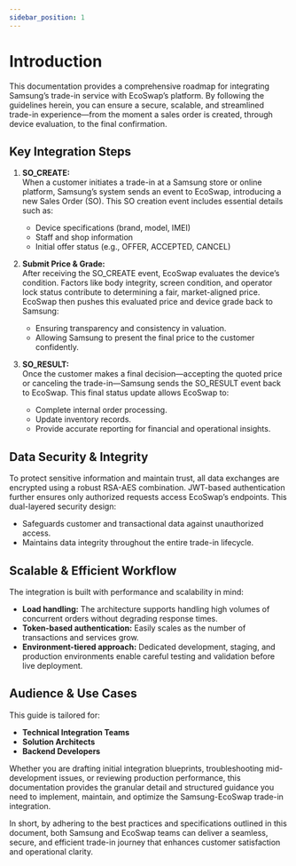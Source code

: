 ```yaml
---
sidebar_position: 1
---
```

# Introduction

This documentation provides a comprehensive roadmap for integrating Samsung’s trade-in service with EcoSwap’s platform. By following the guidelines herein, you can ensure a secure, scalable, and streamlined trade-in experience—from the moment a sales order is created, through device evaluation, to the final confirmation.

## Key Integration Steps

1. **SO_CREATE:**  
   When a customer initiates a trade-in at a Samsung store or online platform, Samsung’s system sends an event to EcoSwap, introducing a new Sales Order (SO). This SO creation event includes essential details such as:
   - Device specifications (brand, model, IMEI)
   - Staff and shop information
   - Initial offer status (e.g., OFFER, ACCEPTED, CANCEL)

2. **Submit Price & Grade:**  
   After receiving the SO_CREATE event, EcoSwap evaluates the device’s condition. Factors like body integrity, screen condition, and operator lock status contribute to determining a fair, market-aligned price. EcoSwap then pushes this evaluated price and device grade back to Samsung:
   - Ensuring transparency and consistency in valuation.
   - Allowing Samsung to present the final price to the customer confidently.

3. **SO_RESULT:**  
   Once the customer makes a final decision—accepting the quoted price or canceling the trade-in—Samsung sends the SO_RESULT event back to EcoSwap. This final status update allows EcoSwap to:
   - Complete internal order processing.
   - Update inventory records.
   - Provide accurate reporting for financial and operational insights.

## Data Security & Integrity

To protect sensitive information and maintain trust, all data exchanges are encrypted using a robust RSA-AES combination. JWT-based authentication further ensures only authorized requests access EcoSwap’s endpoints. This dual-layered security design:
- Safeguards customer and transactional data against unauthorized access.
- Maintains data integrity throughout the entire trade-in lifecycle.

## Scalable & Efficient Workflow

The integration is built with performance and scalability in mind:
- **Load handling:** The architecture supports handling high volumes of concurrent orders without degrading response times.
- **Token-based authentication:** Easily scales as the number of transactions and services grow.
- **Environment-tiered approach:** Dedicated development, staging, and production environments enable careful testing and validation before live deployment.

## Audience & Use Cases

This guide is tailored for:
- **Technical Integration Teams**
- **Solution Architects**
- **Backend Developers**

Whether you are drafting initial integration blueprints, troubleshooting mid-development issues, or reviewing production performance, this documentation provides the granular detail and structured guidance you need to implement, maintain, and optimize the Samsung-EcoSwap trade-in integration.

In short, by adhering to the best practices and specifications outlined in this document, both Samsung and EcoSwap teams can deliver a seamless, secure, and efficient trade-in journey that enhances customer satisfaction and operational clarity.
